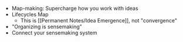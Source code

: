 - Map-making: Supercharge how you work with ideas
- Lifecycles Map
	- This is [[Permanent Notes/Idea Emergence]], not "convergence"
- "Organizing is sensemaking"
- Connect your sensemaking system